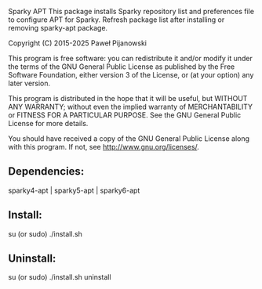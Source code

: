 Sparky APT
This package installs Sparky repository list and preferences file to configure APT for Sparky. Refresh package list after installing or removing sparky-apt package.

Copyright (C) 2015-2025 Paweł Pijanowski

This program is free software: you can redistribute it and/or modify
it under the terms of the GNU General Public License as published by
the Free Software Foundation, either version 3 of the License, or
(at your option) any later version.

This program is distributed in the hope that it will be useful,
but WITHOUT ANY WARRANTY; without even the implied warranty of
MERCHANTABILITY or FITNESS FOR A PARTICULAR PURPOSE.  See the
GNU General Public License for more details.

You should have received a copy of the GNU General Public License
along with this program.  If not, see <http://www.gnu.org/licenses/>.

Dependencies:
-------------
sparky4-apt | sparky5-apt | sparky6-apt

Install:
-------------
su (or sudo) 
./install.sh

Uninstall:
-------------
su (or sudo)
./install.sh uninstall

